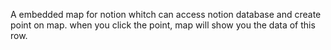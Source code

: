 A embedded map for notion whitch can access notion database and create point on map.
when you click the point, map will show you the data of this row.